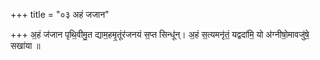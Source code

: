 +++
title = "०३ अहं जजान"

+++
अ॒हं ज॑जान पृथि॒वीमु॒त द्याम॒हमृ॒तूंर॑जनयं स॒प्त सिन्धू॑न्। अ॒हं स॒त्यमनृ॑तं॒ यद्वदा॑मि॒ यो अ॑ग्नीषो॒मावजु॑षे॒ सखा॑या ॥